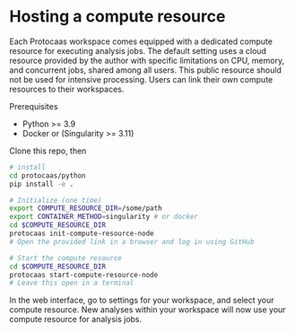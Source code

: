 # Hosting a compute resource

Each Protocaas workspace comes equipped with a dedicated compute resource for executing analysis jobs. The default setting uses a cloud resource provided by the author with specific limitations on CPU, memory, and concurrent jobs, shared among all users. This public resource should not be used for intensive processing. Users can link their own compute resources to their workspaces.

Prerequisites

* Python >= 3.9
* Docker or (Singularity >= 3.11)

Clone this repo, then

```bash
# install
cd protocaas/python
pip install -e .
```

```bash
# Initialize (one time)
export COMPUTE_RESOURCE_DIR=/some/path
export CONTAINER_METHOD=singularity # or docker
cd $COMPUTE_RESOURCE_DIR
protocaas init-compute-resource-node
# Open the provided link in a browser and log in using GitHub
```

```bash
# Start the compute resource
cd $COMPUTE_RESOURCE_DIR
protocaas start-compute-resource-node
# Leave this open in a terminal
```

In the web interface, go to settings for your workspace, and select your compute resource. New analyses within your workspace will now use your compute resource for analysis jobs.